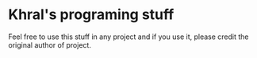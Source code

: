 Khral's programing stuff
========================
Feel free to use this stuff in any project and if you use it,
please credit the original author of project.
